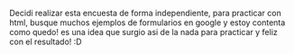 Decidi realizar esta encuesta de forma independiente, para practicar con html, busque muchos ejemplos de formularios en google y estoy contenta como quedo! es una idea que surgio asi de la nada para practicar 
y feliz con el resultado! :D
